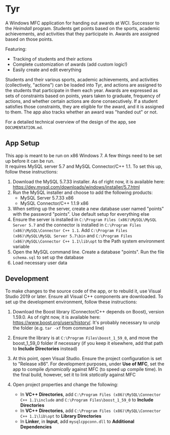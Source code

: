 # Tyr
A Windows MFC application for handing out awards at WCI. Successor to the _Heimdall_ program.
Students get points based on the sports, academic achievements, and activities that they participate in. Awards are assigned based on those points.

Featuring:
- Tracking of students and their actions
- Complete customization of awards (add custom logic!)
- Easily create and edit everything

Students and their various sports, academic achievements, and activities (collectively, "actions") can be loaded into Tyr, and actions are assigned to the students that participate in them each year.
Awards are expressed as sets of constraints based on points, years taken to graduate, frequency of actions, and whether certain actions are done consecutively.
If a student satisfies those constraints, they are eligible for the award, and it is assigned to them. The app also tracks whether an award was "handed out" or not.

For a detailed technical overview of the design of the app, see `DOCUMENTATION.md`.

## App Setup
This app is meant to be run on x86 Windows 7. A few things need to be set up before it can be run.  
It requires MySQL server 5.7 and MySQL Connector/C++ 1.1. To set this up, follow these instructions:
1. Download the MySQL 5.7.33 installer. As of right now, it is available here: https://dev.mysql.com/downloads/windows/installer/5.7.html
2. Run the MySQL installer and choose to add the following products:
    - MySQL Server 5.7.33 x86
    - MySQL Connector/C++ 1.1.9 x86
3. When setting up the server, create a new database user named "points" with the password "points". Use default setup for everything else
4. Ensure the server is installed in `C:\Program Files (x86)\MySQL\MySQL Server 5.7` and the connector is installed in `C:\Program Files (x86)\MySQL\Connector C++ 1.1`. Add `C:\Program Files (x86)\MySQL\MySQL Server 5.7\bin` and `C:\Program Files (x86)\MySQL\Connector C++ 1.1\lib\opt` to the Path system environment variable
5. Open the MySQL command line. Create a database "points". Run the file `schema.sql` to set up the database
6. Load necessary user data

## Development
To make changes to the source code of the app, or to rebuild it, use Visual Studio 2019 or later. Ensure all Visual C++ components are downloaded. To set up the development environment, follow these instructions:
1. Download the Boost library (Connector/C++ depends on Boost), version 1.59.0. As of right now, it is available here: https://www.boost.org/users/history/. It's probably necessary to unzip the folder (e.g. `tar -xf` from command line)

2. Ensure the library is at `C:\Program Files\boost_1_59_0`, and move the boost_1_59_0 folder if necessary (if you keep it elsewhere, add that path to **Include Directories** instead)
3. At this point, open Visual Studio. Ensure the project configuration is set to "Release x86". For development purposes, under **Use of MFC**, set the app to compile _dynamically_ against MFC (to speed up compile time). In the final build, however, set it to link _statically_ against MFC
4. Open project properties and change the following:
    - In **VC++ Directories**, add `C:\Program Files (x86)\MySQL\Connector C++ 1.1\include` and `C:\Program Files\boost_1_59_0` to **Include Directories**
    - In **VC++ Directories**, add `C:\Program Files (x86)\MySQL\Connector C++ 1.1\lib\opt` to **Library Directories**
    - In **Linker**, in **Input**, add `mysqlcppconn.dll` to **Additional Dependencies**
